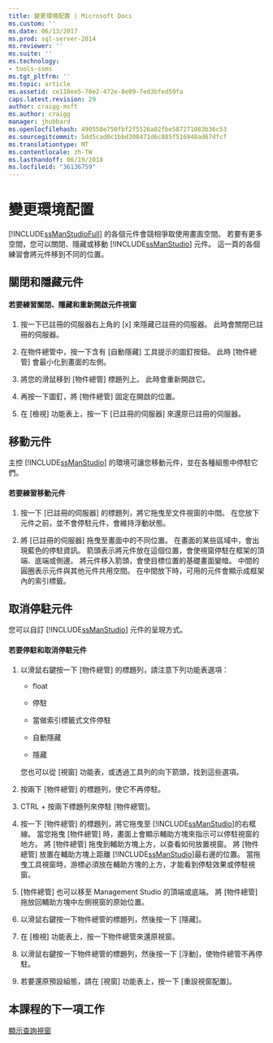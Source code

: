 ```yaml
---
title: 變更環境配置 | Microsoft Docs
ms.custom: ''
ms.date: 06/13/2017
ms.prod: sql-server-2014
ms.reviewer: ''
ms.suite: ''
ms.technology:
- tools-ssms
ms.tgt_pltfrm: ''
ms.topic: article
ms.assetid: ce118ee5-70e2-472e-8e09-7ed3bfed59fa
caps.latest.revision: 29
author: craigg-msft
ms.author: craigg
manager: jhubbard
ms.openlocfilehash: 490558e750fbf2f5526a02fbe587271083b36c53
ms.sourcegitcommit: 5dd5cad0c1bbd308471d6c885f516948ad67dfcf
ms.translationtype: MT
ms.contentlocale: zh-TW
ms.lasthandoff: 06/19/2018
ms.locfileid: "36136759"
---
```

# <a name="change-the-environment-layout"></a>變更環境配置
  [!INCLUDE[ssManStudioFull](../../includes/ssmanstudiofull-md.md)] 的各個元件會競相爭取使用畫面空間。 若要有更多空間，您可以關閉、隱藏或移動 [!INCLUDE[ssManStudio](../../includes/ssmanstudio-md.md)] 元件。 這一頁的各個練習會將元件移到不同的位置。  
  
## <a name="closing-and-hiding-components"></a>關閉和隱藏元件  
  
#### <a name="to-practice-closing-hiding-and-reopening-component-windows"></a>若要練習關閉、隱藏和重新開啟元件視窗  
  
1.  按一下已註冊的伺服器右上角的 [x] 來隱藏已註冊的伺服器。 此時會關閉已註冊的伺服器。  
  
2.  在物件總管中，按一下含有 [自動隱藏] 工具提示的圖釘按鈕。 此時 [物件總管] 會最小化到畫面的左側。  
  
3.  將您的滑鼠移到 [物件總管] 標題列上。 此時會重新開啟它。  
  
4.  再按一下圖釘，將 [物件總管] 固定在開啟的位置。  
  
5.  在 [檢視] 功能表上，按一下 [已註冊的伺服器] 來還原已註冊的伺服器。  
  
## <a name="moving-components"></a>移動元件  
 主控 [!INCLUDE[ssManStudio](../../includes/ssmanstudio-md.md)] 的環境可讓您移動元件，並在各種組態中停駐它們。  
  
#### <a name="to-practice-moving-components"></a>若要練習移動元件  
  
1.  按一下 [已註冊的伺服器] 的標題列，將它拖曳至文件視窗的中間。 在您放下元件之前，並不會停駐元件，會維持浮動狀態。  
  
2.  將 [已註冊的伺服器] 拖曳至畫面中的不同位置。 在畫面的某些區域中，會出現藍色的停駐資訊。 箭頭表示將元件放在這個位置，會使視窗停駐在框架的頂端、底端或側邊。 將元件移入箭頭，會使目標位置的基礎畫面變暗。 中間的圓圈表示元件與其他元件共用空間。 在中間放下時，可用的元件會顯示成框架內的索引標籤。  
  
## <a name="undocking-components"></a>取消停駐元件  
 您可以自訂 [!INCLUDE[ssManStudio](../../includes/ssmanstudio-md.md)] 元件的呈現方式。  
  
#### <a name="to-dock-and-undock-components"></a>若要停駐和取消停駐元件  
  
1.  以滑鼠右鍵按一下 [物件總管] 的標題列，請注意下列功能表選項：  
  
    -   float  
  
    -   停駐  
  
    -   當做索引標籤式文件停駐  
  
    -   自動隱藏  
  
    -   隱藏  
  
     您也可以從 [視窗] 功能表，或透過工具列的向下箭頭，找到這些選項。  
  
2.  按兩下 [物件總管] 的標題列，使它不再停駐。  
  
3.  CTRL + 按兩下標題列來停駐 [物件總管]。  
  
4.  按一下 [物件總管] 的標題列，將它拖曳至 [!INCLUDE[ssManStudio](../../includes/ssmanstudio-md.md)]的右框線。 當您拖曳 [物件總管] 時，畫面上會顯示輔助方塊來指示可以停駐視窗的地方。 將 [物件總管] 拖曳到輔助方塊上方，以查看如何放置視窗。 將 [物件總管] 放置在輔助方塊上距離 [!INCLUDE[ssManStudio](../../includes/ssmanstudio-md.md)]最右邊的位置。 當拖曳工具視窗時，游標必須放在輔助方塊的上方，才能看到停駐效果或停駐視窗。  
  
5.  [物件總管] 也可以移至 Management Studio 的頂端或底端。 將 [物件總管] 拖放回輔助方塊中左側視窗的原始位置。  
  
6.  以滑鼠右鍵按一下物件總管的標題列，然後按一下 [隱藏]。  
  
7.  在 [檢視] 功能表上，按一下物件總管來還原視窗。  
  
8.  以滑鼠右鍵按一下物件總管的標題列，然後按一下 [浮動]，使物件總管不再停駐。  
  
9. 若要還原預設組態，請在 [視窗] 功能表上，按一下 [重設視窗配置]。  
  
## <a name="next-task-in-lesson"></a>本課程的下一項工作  
 [顯示查詢視窗](lesson-1-4-display-the-query-window.md)  
  
  